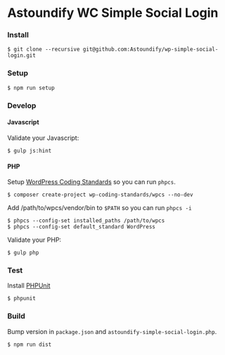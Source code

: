 # Astoundify WC Simple Social Login

### Install

```
$ git clone --recursive git@github.com:Astoundify/wp-simple-social-login.git
```

### Setup

```
$ npm run setup
```

### Develop

#### Javascript

Validate your Javascript:

```
$ gulp js:hint
```

#### PHP

Setup [WordPress Coding
Standards](https://github.com/WordPress-Coding-Standards/WordPress-Coding-Standards)
so you can run `phpcs`.

```
$ composer create-project wp-coding-standards/wpcs --no-dev
```

Add /path/to/wpcs/vendor/bin to `$PATH` so you can run `phpcs -i`

```
$ phpcs --config-set installed_paths /path/to/wpcs
$ phpcs --config-set default_standard WordPress
```

Validate your PHP:

```
$ gulp php
```

### Test

Install
[PHPUnit](https://make.wordpress.org/core/handbook/testing/automated-testing/phpunit/)

```
$ phpunit
```

### Build

Bump version in `package.json` and `astoundify-simple-social-login.php`. 

```
$ npm run dist
```
